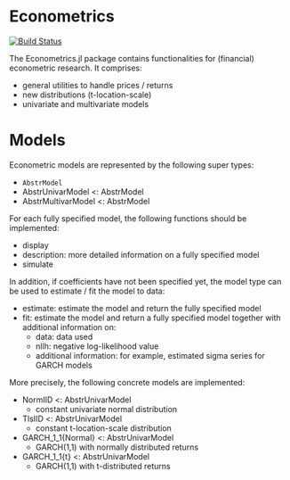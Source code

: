 # Econometrics

[![Build Status](https://travis-ci.org/cgroll/Econometrics.jl.png)](https://travis-ci.org/cgroll/Econometrics.jl)

The Econometrics.jl package contains functionalities for (financial)
econometric research. It comprises:

- general utilities to handle prices / returns
- new distributions (t-location-scale)
- univariate and multivariate models

# Models

Econometric models are represented by the following super types:

- `AbstrModel`
- AbstrUnivarModel <: AbstrModel
- AbstrMultivarModel <: AbstrModel

For each fully specified model, the following functions should be
implemented:

- display
- description: more detailed information on a fully specified model 
- simulate

In addition, if coefficients have not been specified yet, the model
type can be used to estimate / fit the model to data:

- estimate: estimate the model and return the fully specified model 
- fit: estimate the model and return a fully specified model together
  with additional information on:
	- data: data used
	- nllh: negative log-likelihood value
	- additional information: for example, estimated sigma series for
     GARCH models

More precisely, the following concrete models are implemented:

- NormIID <: AbstrUnivarModel
	- constant univariate normal distribution
- TlsIID <: AbstrUnivarModel
	- constant t-location-scale distribution
- GARCH_1_1{Normal} <: AbstrUnivarModel
	- GARCH(1,1) with normally distributed returns
- GARCH_1_1{t} <: AbstrUnivarModel
	- GARCH(1,1) with t-distributed returns

